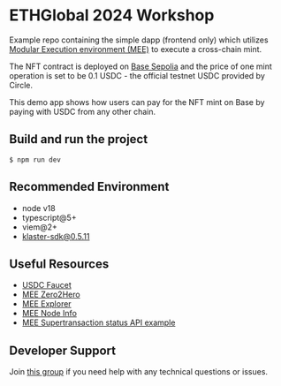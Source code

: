 # ETHGlobal 2024 Workshop

Example repo containing the simple dapp (frontend only) which utilizes [Modular Execution environment (MEE)](https://www.biconomy.io/post/modular-execution-environment-supertransactions) to execute
a cross-chain mint.

The NFT contract is deployed on [Base Sepolia](https://sepolia.basescan.org/address/0x071Ff778e91cFF52e9b3A30A672b2daeD7972FAF#code) and the price of one mint operation is set to be 0.1 USDC - the official testnet USDC provided by Circle.

This demo app shows how users can pay for the NFT mint on Base by paying with USDC from any other chain.

## Build and run the project

```shell
$ npm run dev
```

## Recommended Environment

- node v18
- typescript@5+
- viem@2+
- klaster-sdk@0.5.11

## Useful Resources

- [USDC Faucet](https://developers.circle.com/stablecoins/usdc-on-test-networks)
- [MEE Zero2Hero](https://docs.klaster.io/zero-to-hero-klaster-guide)
- [MEE Explorer](https://explorer.klaster.io)
- [MEE Node Info](https://klaster-node.polycode.sh/info)
- [MEE Supertransaction status API example](https://klaster-node.polycode.sh/v2/explorer/0xa151dfaa4d75fad527c5767f10b1bb0001849b9b2f5e648b79b8ab857558ca86)

## Developer Support

Join [this group](https://t.me/+Hn8FmDJ9XC02MmQ1) if you need help with any technical questions or issues.
